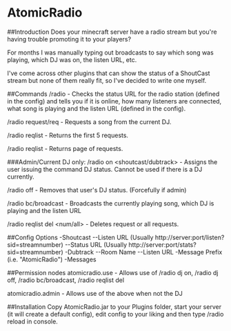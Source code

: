 # AtomicRadio
##Introduction
Does your minecraft server have a radio stream but you're having trouble promoting it to your players?

For months I was manually typing out broadcasts to say which song was playing, which DJ was on, the listen URL, etc.

I've come across other plugins that can show the status of a ShoutCast stream but none of them really fit, so I've decided to write one myself.

##Commands
/radio - Checks the status URL for the radio station (defined in the config) and tells you if it is online, how many listeners are connected, what
song is playing and the listen URL (defined in the config).

/radio request/req <text> - Requests a song from the current DJ.

/radio reqlist - Returns the first 5 requests.

/radio reqlist <num> - Returns page <num> of requests.

###Admin/Current DJ only:
/radio on <shoutcast/dubtrack> - Assigns the user issuing the command DJ status. Cannot be used if there is a DJ currently.

/radio off - Removes that user's DJ status. (Forcefully if admin)

/radio bc/broadcast - Broadcasts the currently playing song, which DJ is playing and the listen URL

/radio reqlist del <num/all> - Deletes request <num> or all requests.

##Config Options
-Shoutcast
--Listen URL (Usually http://server:port/listen?sid=streamnumber)
--Status URL (Usually http://server:port/stats?sid=streamnumber)
-Dubtrack
--Room Name
--Listen URL
-Message Prefix (i.e. "AtomicRadio")
-Messages

##Permission nodes
atomicradio.use - Allows use of /radio dj on, /radio dj off, /radio bc/broadcast, /radio reqlist del

atomicradio.admin - Allows use of the above when not the DJ

##Installation
Copy AtomicRadio.jar to your Plugins folder, start your server (it will create a default config), edit config to your liking and then type /radio reload in console.
